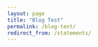 ```yaml
---
layout: page
title: "Blog Test"
permalink: /blog-test/
redirect_from: /statements/
---
```


<div id="substack-feed-embed"></div>


<script>
  window.SubstackFeedWidget = {
    substackUrl: "bhamdsa.substack.com",
    posts: 12,
    filter: "top",
    hidden: ["author"],
    colors: {
      primary: "#231F20",
      secondary: "#EC1F27",
      background: "#FFFFFF",
    }
  };
</script>
<script src="https://substackapi.com/embeds/feed.js" async></script>